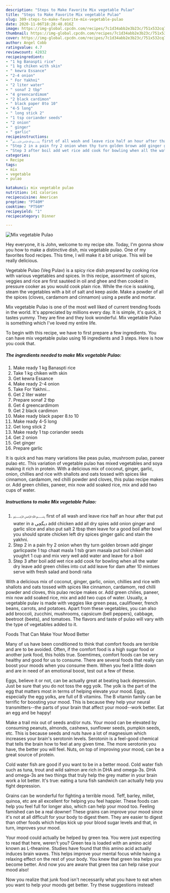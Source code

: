 ```yaml
---
description: "Steps to Make Favorite Mix vegetable Pulao"
title: "Steps to Make Favorite Mix vegetable Pulao"
slug: 309-steps-to-make-favorite-mix-vegetable-pulao
date: 2020-11-06T18:28:48.016Z
image: https://img-global.cpcdn.com/recipes/7c1d34abb2e3b23c/751x532cq70/mix-vegetable-pulao-recipe-main-photo.jpg
thumbnail: https://img-global.cpcdn.com/recipes/7c1d34abb2e3b23c/751x532cq70/mix-vegetable-pulao-recipe-main-photo.jpg
cover: https://img-global.cpcdn.com/recipes/7c1d34abb2e3b23c/751x532cq70/mix-vegetable-pulao-recipe-main-photo.jpg
author: Angel Cobb
ratingvalue: 4.7
reviewcount: 42832
recipeingredient:
- "1 kg Banaspti rice"
- "1 kg chiken with skin"
- " kewra Essance"
- "2-4 onion"
- " For Yakhni"
- "2 liter water"
- " sonaf 2 tbp"
- "4 greencardimom"
- "2 black cardimon"
- " black paper 8to 10"
- "4-5 long"
- " long stick 2"
- "1 tsp coriander seeds"
- "2 onion"
- " ginger"
- " garlic"
recipeinstructions:
- "﷽ first of all wash and leave rice half an hour after that put water in a دیگچی add chicken add all dry spies add onion ginger and garlic slice and also put salt 2 tbsp then leave for a good boil after bowl you should sprate chicken left dry spices ginger galic and stain the yakhni."
- "Step 2 in a pain fry 2 onion when thy turn golden brown add ginger garlicpaste 1 tsp chaat masla 1 tsb gram masala put boil chiken add youghrt 1 cup and mix very well add water and leave for a boil"
- "Step 3 after boil add wet rice add cook for bowling when all the water dry leave add green chilies into cut add leave for dam after 10 mintues serve with fresh salad and bondi raita"
categories:
- Recipe
tags:
- mix
- vegetable
- pulao

katakunci: mix vegetable pulao 
nutrition: 141 calories
recipecuisine: American
preptime: "PT40M"
cooktime: "PT56M"
recipeyield: "1"
recipecategory: Dinner

---
```



![Mix vegetable Pulao](https://img-global.cpcdn.com/recipes/7c1d34abb2e3b23c/751x532cq70/mix-vegetable-pulao-recipe-main-photo.jpg)

Hey everyone, it is John, welcome to my recipe site. Today, I'm gonna show you how to make a distinctive dish, mix vegetable pulao. One of my favorites food recipes. This time, I will make it a bit unique. This will be really delicious.

Vegetable Pulao (Veg Pulav) is a spicy rice dish prepared by cooking rice with various vegetables and spices. In this recipe, assortment of spices, veggies and rice are first sautéed in oil and ghee and then cooked in pressure cooker as you would cook plain rice. While the rice is soaking, steam the vegetables with a bit of salt and keep aside. Make a powder of all the spices (cloves, cardamom and cinnamon) using a pestle and mortar.

Mix vegetable Pulao is one of the most well liked of current trending foods in the world. It's appreciated by millions every day. It is simple, it's quick, it tastes yummy. They are fine and they look wonderful. Mix vegetable Pulao is something which I've loved my entire life.


To begin with this recipe, we have to first prepare a few ingredients. You can have mix vegetable pulao using 16 ingredients and 3 steps. Here is how you cook that.

<!--inarticleads1-->

##### The ingredients needed to make Mix vegetable Pulao:

1. Make ready 1 kg Banaspti rice
1. Take 1 kg chiken with skin
1. Get  kewra Essance
1. Make ready 2-4 onion
1. Take  For Yakhni...
1. Get 2 liter water
1. Prepare  sonaf 2 tbp
1. Get 4 greencardimom
1. Get 2 black cardimon
1. Make ready  black paper 8.to 10
1. Make ready 4-5 long
1. Get  long stick 2
1. Make ready 1 tsp coriander seeds
1. Get 2 onion
1. Get  ginger
1. Prepare  garlic


It is quick and has many variations like peas pulao, mushroom pulao, paneer pulao etc. This variation of vegetable pulao has mixed vegetables and soya making it rich in protein. With a delicious mix of coconut, ginger, garlic, onion, chillies and rice with shallots and oats tossed with spices like cinnamon, cardamom, red chilli powder and cloves, this pulao recipe makes or. Add green chilies, paneer, mix now add soaked rice, mix and add two cups of water. 

<!--inarticleads2-->

##### Instructions to make Mix vegetable Pulao:

1. ﷽ first of all wash and leave rice half an hour after that put water in a دیگچی add chicken add all dry spies add onion ginger and garlic slice and also put salt 2 tbsp then leave for a good boil after bowl you should sprate chicken left dry spices ginger galic and stain the yakhni.
1. Step 2 in a pain fry 2 onion when thy turn golden brown add ginger garlicpaste 1 tsp chaat masla 1 tsb gram masala put boil chiken add youghrt 1 cup and mix very well add water and leave for a boil
1. Step 3 after boil add wet rice add cook for bowling when all the water dry leave add green chilies into cut add leave for dam after 10 mintues serve with fresh salad and bondi raita


With a delicious mix of coconut, ginger, garlic, onion, chillies and rice with shallots and oats tossed with spices like cinnamon, cardamom, red chilli powder and cloves, this pulao recipe makes or. Add green chilies, paneer, mix now add soaked rice, mix and add two cups of water. Usually, a vegetable pulav is made with veggies like green peas, cauliflower, french beans, carrots, and potatoes. Apart from these vegetables, you can also add broccoli, zucchini, mushrooms, capsicum (bell peppers), cabbage, beetroot (beets), and tomatoes. The flavors and taste of pulao will vary with the type of vegetables added to it. 

Foods That Can Make Your Mood Better


Many of us have been conditioned to think that comfort foods are terrible and are to be avoided. Often, if the comfort food is a high sugar food or another junk food, this holds true. Soemtimes, comfort foods can be very healthy and good for us to consume. There are several foods that really can boost your moods when you consume them. When you feel a little down and are in need of an emotional boost, test out a few of these.

Eggs, believe it or not, can be actually great at beating back depression. Just be sure that you do not toss the egg yolk. The yolk is the part of the egg that matters most in terms of helping elevate your mood. Eggs, especially the egg yolks, are full of B vitamins. The B vitamin family can be terrific for boosting your mood. This is because they help your neural transmitters--the parts of your brain that affect your mood--work better. Eat an egg and be happy!

Make a trail mix out of seeds and/or nuts. Your mood can be elevated by consuming peanuts, almonds, cashews, sunflower seeds, pumpkin seeds, etc. This is because seeds and nuts have a lot of magnesium which increases your brain's serotonin levels. Serotonin is a feel-good chemical that tells the brain how to feel at any given time. The more serotonin you have, the better you will feel. Nuts, on top of improving your mood, can be a great source of protein.

Cold water fish are good if you want to be in a better mood. Cold water fish such as tuna, trout and wild salmon are rich in DHA and omega-3s. DHA and omega-3s are two things that truly help the grey matter in your brain work a lot better. It's true: eating a tuna fish sandwich can actually help you fight depression. 

Grains can be wonderful for fighting a terrible mood. Teff, barley, millet, quinoa, etc are all excellent for helping you feel happier. These foods can help you feel full for longer also, which can help your mood too. Feeling famished can be a real downer! These grains can improve your mood since it's not at all difficult for your body to digest them. They are easier to digest than other foods which helps kick up your blood sugar levels and that, in turn, improves your mood.

Your mood could actually be helped by green tea. You were just expecting to read that here, weren't you? Green tea is loaded with an amino acid known as L-theanine. Studies have found that this amino acid actually induces brain waves. This helps improve your mental focus while having a relaxing effect on the rest of your body. You knew that green tea helps you become better. And now you are aware that green tea can help raise your mood also!

Now you realize that junk food isn't necessarily what you have to eat when you want to help your moods get better. Try  these suggestions  instead!

